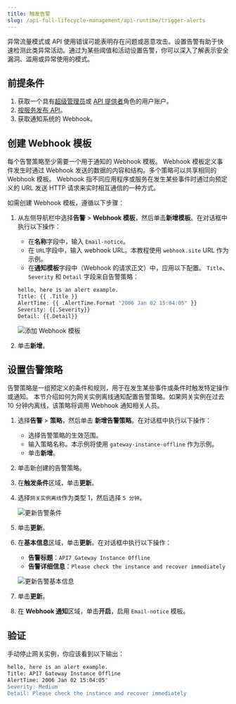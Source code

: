 ```yaml
---
title: 触发告警
slug: /api-full-lifecycle-management/api-runtime/trigger-alerts
---
```


异常流量模式或 API 使用错误可能表明存在问题或恶意攻击。设置告警有助于快速检测此类异常活动。通过为某些阈值和活动设置告警，你可以深入了解表示安全漏洞、滥用或异常使用的模式。

## 前提条件

1. 获取一个具有[超级管理员](../../administration/role-based-access-control.md#super-admin)或 [API 提供者](../../administration/role-based-access-control.md#api-provider)角色的用户账户。
2. [按服务发布 API](../api-full-lifecycle-management/api-publishing/publish-apis-by-service)。
3. 获取通知系统的 Webhook。

## 创建 Webhook 模板

每个告警策略至少需要一个用于通知的 Webhook 模板。 Webhook 模板定义事件发生时通过 Webhook 发送的数据的内容和结构。多个策略可以共享相同的 Webhook 模板。
Webhook 指不同应用程序或服务在发生某些事件时通过向预定义的 URL 发送 HTTP 请求来实时相互通信的一种方式。

如需创建 Webhook 模板，遵循以下步骤：

1. 从左侧导航栏中选择**告警** > **Webhook 模板**，然后单击**新增模板**。在对话框中执行以下操作：
    - 在**名称**字段中，输入 `Email-notice`。
    - 在 `URL`字段中，输入 webhook URL。本教程使用 `webhook.site` URL 作为示例。
    - 在**通知模板**字段中（Webhook 的请求正文）中，应用以下配置。 `Title`、`Severity` 和 `Detail` 字段来自告警策略：

    ```bash
    hello, here is an alert example. 
    Title: {{ .Title }} 
    AlertTime: {{ .AlertTime.Format "2006 Jan 02 15:04:05" }} 
    Severity: {{.Severity}} 
    Detail: {{.Detail}}
    ```

    ![添加 Webhook 模板](https://static.apiseven.com/uploads/2023/12/08/G8WZTwvR_add-webhook-template_zh.png)

2. 单击**新增**。

## 设置告警策略

告警策略是一组预定义的条件和规则，用于在发生某些事件或条件时触发特定操作或通知。
本节介绍如何为网关实例离线通知配置告警策略。如果网关实例在过去 10 分钟内离线，该策略将调用 Webhook 通知相关人员。

1. 选择**告警** > **策略**，然后单击 **新增告警策略**。在对话框中执行以下操作：
    - 选择告警策略的生效范围。
    - 输入策略名称。本示例将使用 `gateway-instance-offline` 作为示例。
    - 单击**新增**。
2. 单击新创建的告警策略。
3. 在**触发条件**区域，单击**更新**。
4. 选择`网关实例离线`作为类型 1，然后选择 `5 分钟`。

    ![更新告警条件](https://static.apiseven.com/uploads/2023/12/08/oyy7C8tg_update-alrm-policy_zh.png)

5. 单击**更新**。
6. 在**基本信息**区域，单击**更新**。在对话框中执行以下操作：

    - **告警标题**：`API7 Gateway Instance Offline`
    - **告警详细信息**：`Please check the instance and recover immediately`

    ![更新告警基本信息](https://static.apiseven.com/uploads/2023/12/08/cguym8cq_update-alarm-policy-basic_zh.png)

8. 单击**更新**。
9. 在 **Webhook 通知**区域，单击**开启**，启用 `Email-notice` 模板。

## 验证

手动停止网关实例，你应该看到以下输出：

```bash
hello, here is an alert example. 
Title: API7 Gateway Instance Offline 
AlertTime: 2006 Jan 02 15:04:05"
Severity: Medium 
Detail: Please check the instance and recover immediately
```

